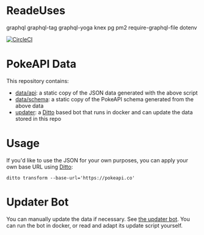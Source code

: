 # ReadeUses

graphql graphql-tag graphql-yoga knex pg pm2 require-graphql-file dotenv


[![CircleCI](https://circleci.com/gh/PokeAPI/api-data.svg?style=shield)](https://circleci.com/gh/PokeAPI/api-data)

# PokeAPI Data

This repository contains:

 - [data/api](data/api): a static copy of the JSON data generated with the above script
 - [data/schema](data/schema): a static copy of the PokeAPI schema generated from the above data
 - [updater](updater): a [Ditto][1] based bot that runs in docker and can update the data stored in this repo

# Usage

If you'd like to use the JSON for your own purposes, you can apply your own base URL using [Ditto][1]:

```
ditto transform --base-url='https://pokeapi.co'
```

# Updater Bot

You can manually update the data if necessary. See [the updater bot](updater).
You can run the bot in docker, or read and adapt its update script yourself.


[1]: https://github.com/pokeapi/ditto
